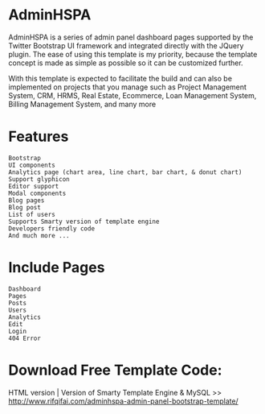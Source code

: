 # AdminHSPA
AdminHSPA is a series of admin panel dashboard pages supported by the Twitter Bootstrap UI framework and integrated directly with the JQuery plugin. The ease of using this template is my priority, because the template concept is made as simple as possible so it can be customized further.

With this template is expected to facilitate the build and can also be implemented on projects that you manage such as Project Management System, CRM, HRMS, Real Estate, Ecommerce, Loan Management System, Billing Management System, and many more

# Features
    Bootstrap
    UI components
    Analytics page (chart area, line chart, bar chart, & donut chart)
    Support glyphicon
    Editor support
    Modal components
    Blog pages
    Blog post
    List of users
    Supports Smarty version of template engine
    Developers friendly code
    And much more ...

# Include Pages
    Dashboard
    Pages
    Posts
    Users
    Analytics
    Edit
    Login
    404 Error

# Download Free Template Code:
HTML version | Version of Smarty Template Engine & MySQL >> http://www.rifqifai.com/adminhspa-admin-panel-bootstrap-template/
